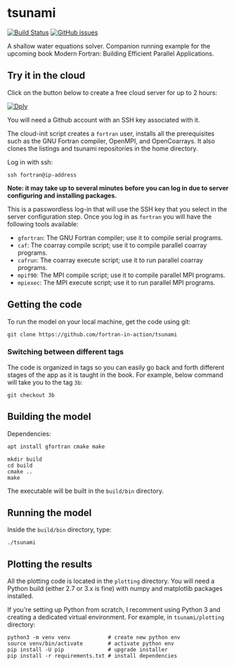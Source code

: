 # tsunami

[![Build Status](https://travis-ci.org/fortran-in-action/tsunami.svg?branch=master)](https://travis-ci.org/fortran-in-action/tsunami)
[![GitHub issues](https://img.shields.io/github/issues/fortran-in-action/tsunami.svg)](https://github.com/fortran-in-action/tsunami/issues)

A shallow water equations solver. Companion running example 
for the upcoming book Modern Fortran: Building Efficient Parallel Applications.

## Try it in the cloud

Click on the button below to create a free cloud server for up to 2 hours:

[![Dply](https://dply.co/b.svg)](https://dply.co/b/lHbdM5wp)

You will need a Github account with an SSH key associated with it.

The cloud-init script creates a `fortran` user, installs all the 
prerequisites such as the GNU Fortran compiler, OpenMPI, and OpenCoarrays.
It also clones the listings and tsunami repositories in the home directory.

Log in with ssh:

```
ssh fortran@ip-address
```

**Note: it may take up to several minutes before you can log in
due to server configuring and installing packages.**

This is a passwordless log-in that will use the SSH key that you
select in the server configuration step.
Once you log in as `fortran` you will have the following tools available:

* `gfortran`: The GNU Fortran compiler; use it to compile serial programs.
* `caf`: The coarray compile script; use it to compile parallel coarray programs.
* `cafrun`: The coarray execute script; use it to run parallel coarray programs.
* `mpif90`: The MPI compile script; use it to compile parallel MPI programs.
* `mpiexec`: The MPI execute script; use it to run parallel MPI programs.

## Getting the code

To run the model on your local machine, get the code using git:

```
git clone https://github.com/fortran-in-action/tsunami
```

### Switching between different tags

The code is organized in tags so you can easily go back and forth 
different stages of the app as it is taught in the book.
For example, below command will take you to the tag `3b`:

```
git checkout 3b
```

## Building the model

Dependencies:

```sh
apt install gfortran cmake make
```

```
mkdir build
cd build
cmake ..
make
```

The executable will be built in the `build/bin` directory.

## Running the model

Inside the `build/bin` directory, type:

```
./tsunami
```

## Plotting the results

All the plotting code is located in the `plotting` directory.
You will need a Python build (either 2.7 or 3.x is fine) 
with numpy and matplotlib packages installed.

If you're setting up Python from scratch, I recomment using Python 3
and creating a dedicated virtual environment. 
For example, in `tsunami/plotting` directory:

```
python3 -m venv venv            # create new python env
source venv/bin/activate        # activate python env
pip install -U pip              # upgrade installer
pip install -r requirements.txt # install dependencies
```

